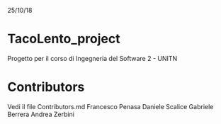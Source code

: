 25/10/18
# TacoLento_project
Progetto per il corso di Ingegneria del Software 2 - UNITN

# Contributors
Vedi il file Contributors.md
Francesco Penasa
Daniele Scalice
Gabriele Berrera
Andrea Zerbini